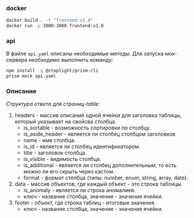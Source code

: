 ### docker ###
```bash
docker build . -t "frontend:v1.0"
docker run -p 3000:3000 frontend:v1.0
```

### api ###
В файле `api.yaml` описаны необходимые методы.
Для запуска мок-сервера необходимо выполнить команду:
```bash
npm install -g @stoplight/prism-cli
prism mock api.yaml
```

[//]: # (todo create forms audience, user, login, task, connection) 

[//]: # (todo filters + onckick)

[//]: # (todo select time, )

[//]: # (todo sorting)

[//]: # (todo docs api audience, task)

### Описание
*Структура ответа для страниц-table:*
1. headers - массив описаний одной ячейки для заголовка таблицы, который указывает на свойсва столбца.
    * is_sortable - возможность сортировки по столбцу.
    * is_aside_header - является ли столбец столбцом заголовков
    * name - имя столбца.
    * is_id - является ли столбец идентификатором.
    * title - заголовок столбца.
    * is_visible - видимость столбца.
    * is_additional - является ли столбец дополнительным, то есть можно ли его скрыть через кастом.
    * format - формат столбца (типы: number, enum, string, array, date).
2. data - массив объектов, где каждый объект - это строка таблицы.
    * is_anomaly - является ли строка аномалией.
    * ключ - название столбца, значение - значение ячейки.
3. footer - объект, где строка таблиц - итоговые значения.
    * ключ - название столбца, значение - значение ячейки.
